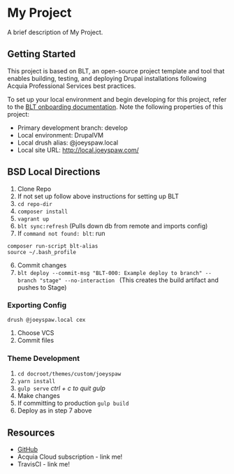 # My Project

A brief description of My Project.

## Getting Started

This project is based on BLT, an open-source project template and tool that enables building, testing, and deploying Drupal installations following Acquia Professional Services best practices.

To set up your local environment and begin developing for this project, refer to the [BLT onboarding documentation](http://blt.readthedocs.io/en/latest/readme/onboarding/). Note the following properties of this project:
* Primary development branch: develop
* Local environment: DrupalVM
* Local drush alias: @joeyspaw.local
* Local site URL: http://local.joeyspaw.com/

## BSD Local Directions
1. Clone Repo
2. If not set up follow above instructions for setting up BLT
3. `cd repo-dir`
4. `composer install`
4. `vagrant up`
5. `blt sync:refresh` (Pulls down db from remote and imports config)
7. If `command not found: blt`: run 
```
composer run-script blt-alias
source ~/.bash_profile
```
6. Commit changes
7. `blt deploy --commit-msg "BLT-000: Example deploy to branch" --branch "stage" --no-interaction
` (This creates the build artifact and pushes to Stage)

### Exporting Config
`drush @joeyspaw.local cex`

1. Choose VCS
2. Commit files


### Theme Development
1. `cd docroot/themes/custom/joeyspaw`
2. `yarn install`
3. `gulp serve` _ctrl + c to quit gulp_
4. Make changes
5. If committing to production `gulp build`
6. Deploy as in step 7 above


## Resources

* [GitHub](https://github.com/grshane/joeyspaw) 
* Acquia Cloud subscription - link me!
* TravisCI - link me!
